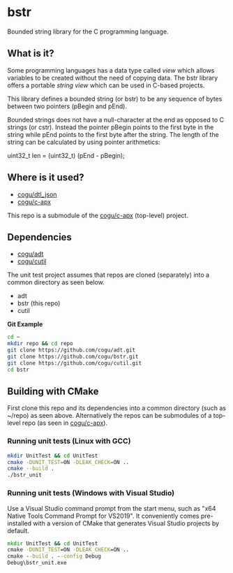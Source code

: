 # bstr
Bounded string library for the C programming language.

## What is it?

Some programming languages has a data type called *view* which allows
variables to be created without the need of copying data. The bstr library offers a portable *string view* which can be used in C-based projects.

This library defines a bounded string (or bstr) to be any sequence of bytes between two pointers (pBegin and pEnd).

Bounded strings does not have a null-character at the end as opposed to C strings (or cstr).
Instead the pointer pBegin points to the first byte in the string while pEnd points to the first byte after the string.
The length of the string can be calculated by using pointer arithmetics:

uint32_t len = (uint32_t) (pEnd - pBegin);

## Where is it used?

* [cogu/dtl_json](https://github.com/cogu/dtl_json)
* [cogu/c-apx](https://github.com/cogu/c-apx)

This repo is a submodule of the [cogu/c-apx](https://github.com/cogu/c-apx) (top-level) project.

## Dependencies

* [cogu/adt](https://github.com/cogu/adt)
* [cogu/cutil](https://github.com/cogu/cutil)

The unit test project assumes that repos are cloned (separately) into a common directory as seen below.

* adt
* bstr (this repo)
* cutil

**Git Example**

```bash
cd ~
mkdir repo && cd repo
git clone https://github.com/cogu/adt.git
git clone https://github.com/cogu/bstr.git
git clone https://github.com/cogu/cutil.git
cd bstr
```

## Building with CMake

First clone this repo and its dependencies into a common directory (such as ~/repo) as seen above. Alternatively the repos can be submodules of a top-level repo (as seen in [cogu/c-apx](https://github.com/cogu/c-apx)).

### Running unit tests (Linux with GCC)

```bash
mkdir UnitTest && cd UnitTest
cmake -DUNIT_TEST=ON -DLEAK_CHECK=ON ..
cmake --build .
./bstr_unit
```

### Running unit tests (Windows with Visual Studio)

Use a Visual Studio command prompt from the start menu, such as "x64 Native Tools Command Prompt for VS2019".
It conveniently comes pre-installed with a version of CMake that generates Visual Studio projects by default.

```cmd
mkdir UnitTest && cd UnitTest
cmake -DUNIT_TEST=ON -DLEAK_CHECK=ON ..
cmake --build . --config Debug
Debug\bstr_unit.exe
```
